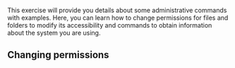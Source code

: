 This exercise will provide you details about some administrative commands with examples. Here, you can learn how to change permissions for files and folders to modify its accessibility and commands to obtain information about the system you are using.
## Changing permissions  
```

```
